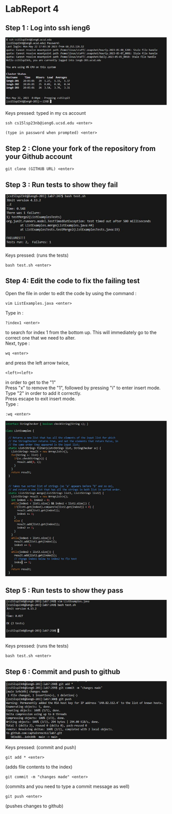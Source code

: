 # LabReport 4

## Step 1 : Log into ssh ieng6

![Image](Login.JPG)

Keys pressed: typed in my cs account
~~~
ssh cs15lsp23nb@ieng6.ucsd.edu <enter>
~~~
~~~
(type in password when prompted) <enter>
~~~
## Step 2 : Clone your fork of the repository from your Github account

~~~
git clone (GITHUB URL) <enter>
~~~

## Step 3 : Run tests to show they fail

![Image](Testfail.JPG)

Keys pressed: (runs the tests)
~~~
bash test.sh <enter>
~~~

## Step 4: Edit the code to fix the failing test

Open the file in order to edit the code by using the command :
~~~
vim ListExamples.java <enter>
~~~
Type in :
~~~
?index1 <enter>
~~~
to search for index 1 from the bottom up. This will immediately go to the correct one that we need to alter.\
Next, type :
~~~
wq <enter>
~~~
and press the left arrow twice, 
~~~
<left><left>
~~~
in order to get to the "1"\
Press "x" to remove the "1", followed by pressing "i" to enter insert mode. Type "2" in order to add it correctly.\
Press escape to exit insert mode.\
Type :
~~~
:wq <enter>
~~~
![Image](Openfail.JPG)

## Step 5 : Run tests to show they pass
  
![Image](Testpass.JPG)

Keys pressed: (runs the tests)
~~~
bash test.sh <enter>
~~~

## Step 6 : Commit and push to github
  
![Image](Gitpush.JPG)

Keys pressed: (commit and push)
~~~
git add * <enter>
~~~
(adds file contents to the index)
~~~
git commit -m "changes made" <enter>
~~~
(commits and you need to type a commit message as well)
~~~
git push <enter>
~~~
(pushes changes to github)
